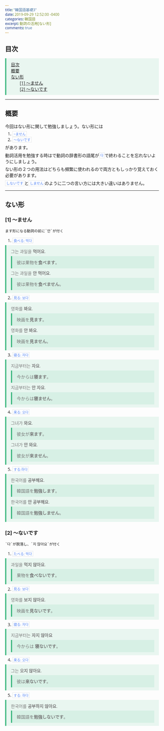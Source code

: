 ```yaml
---
title: "韓国語基礎3"
date: 2019-09-29 12:52:00 -0400
categories: 韓国語
excerpt: 動詞の活用[ない形]
comments: true
---
```


## 目次

>[目次](#目次)<br>
>[概要](#概要)<br>
>[ない形](#ない形)<br>
>&nbsp;&nbsp;&nbsp;&nbsp;&nbsp;&nbsp;&nbsp;&nbsp;[[1] ～ません](#[1]-～ません)<br>
>&nbsp;&nbsp;&nbsp;&nbsp;&nbsp;&nbsp;&nbsp;&nbsp;[[2] ～ないです](#[2]-～ないです)<br>

-----

## 概要

今回はない形に関して勉強しましょう。ない形には
1. `~ません`
2. `～ないです`

があります。

動詞活用を勉強する時はで動詞の辞書形の語尾が`다`で終わることを忘れないようにしましょう。

ない形の２つの用法はどちらも頻繁に使われるので両方ともしっかり覚えておく必要があります。

`しないです`と`しません`のように二つの言い方には大きい違いはありません。

----

## ない形

### [1] ～ません

~~~
ます形になる動詞の前に`안`が付く
~~~

1. `食べる: 먹다`
>그는 과일을 **먹어요**.
>>彼は果物を**食べます**。 
>
>그는 과일을 **안 먹어요**.
>
>>彼は果物を**食べません**。

2. `見る: 보다`
>영화를 **봐요**.
>>映画を**見ます**。
>
>영화를 **안 봐요**.
>
>>映画を**見ません**。

3. `寝る: 자다`
>지금부터는 **자요**.
>>今からは**寝ます**。
>
>지금부터는 **안 자요**.
>
>>今からは**寝ません**。

4. `来る: 오다`
>그녀가 **와요**.
>>彼女が**来ます**。
>
>그녀가 **안 와요**.
>
>>彼女が**来ません**。

5. `する:하다`
>한국어를 **공부해요**.
>>韓国語を**勉強します**。
>
>한국어를 **안 공부해요**.
>
>>韓国語を**勉強しません**。

### [2] ～ないです

~~~~
`다`が脱落し、`지 않아요`が付く
~~~~

1. `たべる: 먹다`
>과일을 **먹지 않아요**.
>
>>果物を**食べないです**。

2. `見る: 보다`
>영화를 **보지 않아요**.
>
>>映画を**見ないです**。

3. `寝る: 자다`
>지금부터는 **자지 않아요**
>
>>今からは **寝ないです**。

4. `来る: 오다`
>그는 **오지 않아요**.
>
>>彼は**来ないです**。

5. `する: 하다`
>한국어를 **공부하지 않아요**.
>
>>韓国語を**勉強しないです**。

<style>
.page h1:before {
    padding-right: 0.3em;
    color: #9ddcff;
    content: "/";
}

.page h2:before {
    padding-right: 0.3em;
    color: #9ddcff;
    content: "//";
}

.page h3:before {
    padding-right: 0.3em;
    color: #9ddcff;
    content: "///";
}
.footnote {
    color: #5682dd;
}

.header1 {
    font-size: 1.563em;
    font-weight: bold;
}

.header2 {
    font-size: 1.25em;
    font-weight: bold;
}

.header3 {
    font-size: 1em;
    font-weight: bold;
}

.header4 {
    font-size: 0.75em;
    font-weight: bold;
}

.header5 {
    font-size: 0.75em;
    font-weight: bold;
}

.header6 {
    font-size: 0.75em;
    font-weight: bold;
}

blockquote {
    margin: 0.1rem 0px;
}

blockquote> :last-child {
    margin-bottom: 0px;

    font-family: open sans,clear sans,helvetica neue,Helvetica,Arial,sans-serif;
    
    ​
}

blockquote> :first-child,
li> :first-child {
    margin-top: 0px;
    font-family: open sans,clear sans,helvetica neue,Helvetica,Arial,sans-serif;
}

p,
blockquote,
ul,
ol,
dl,
table {
    margin: 0.4em 0px;
    font-family: open sans,clear sans,helvetica neue,Helvetica,Arial,sans-serif;
}

.on-focus-mode blockquote {
    border-left-color: rgba(85, 85, 85, 0.12);
}

blockquote {
    border-left: 4px solid rgb(66, 185, 131);
    padding: 10px 15px;
    color: rgb(119, 119, 119);
    background-color: rgba(66, 185, 131, 0.1);

    font-style: normal;
     !important;
    
    font-family: open sans,clear sans,helvetica neue,Helvetica,Arial,sans-serif;
}

div.highlighter-rouge,
figure.highlight {
    border: 1px solid rgba(106, 176, 222, 0.32);
    -webkit-font-smoothing: initial;
    line-height: 1.43rem;
    border-radius: 2px;
    font-size: 0.85rem;
    overflow-wrap: normal;
    padding-top: 10px;
    padding-right: 20px;
    padding-bottom: 10px;
    padding-left: 20px;
    margin: 0.8rem 0px !important;
    background-color: rgb(228, 243, 255) !important;
    font-family: open sans,clear sans,helvetica neue,Helvetica,Arial,sans-serif;
    !important: ;
    color: #03003a;
}

tt,
code,
kbd,
samp,
pre {

    font-family: open sans,clear sans,helvetica neue,Helvetica,Arial,sans-serif;

}

div.highlighter-rouge>pre,
div.highlighter-rouge pre.highlight,
figure.highlight>pre,
figure.highlight pre.highlight {

    padding: 0em;
    
    font-family: open sans,clear sans,helvetica neue,Helvetica,Arial,sans-serif;

}

p>code,
a>code,
li>code,
figcaption>code,
td>code {
    padding-left: 0.18rem;
    padding-right: 0.18rem;
    padding-top: 0.09rem;
    font-size: 0.8em;
    background: #fff;
    color: #5283f3;
    border: solid 1px #e1e4e5;
    border-radius: 0px;
    font-family: open sans,clear sans,helvetica neue,Helvetica,Arial,sans-serif;
}

.page__content dt {
    display: table;
    margin: 6px 0;
    font-size: 90%;
    line-height: normal;
    background: #e7f2fa;
    color: #2980B9;
    border-top: solid 3px #6ab0de;
    padding: 6px;
    position: relative;
    font-family: open sans,clear sans,helvetica neue,Helvetica,Arial,sans-serif;
    font-weight: bold;
</style>
